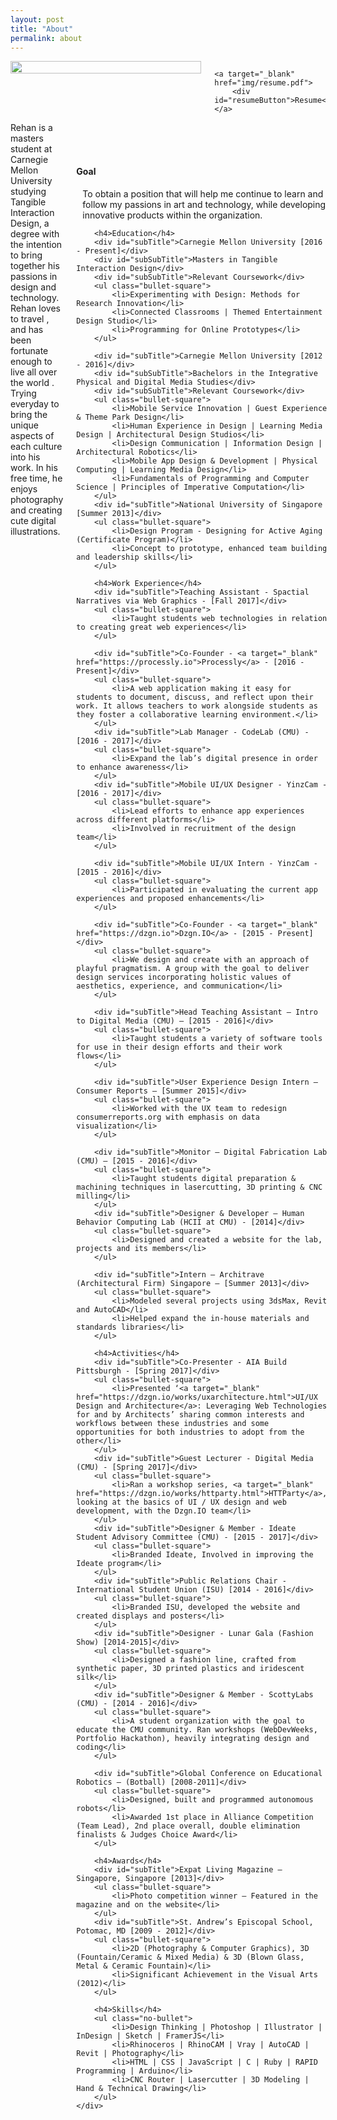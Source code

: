 ```yaml
---
layout: post
title: "About"
permalink: about
---
```


<div class="small-12 medium-4 large-3 columns">
    <img src="img/rehan.png" style="width:100%">

    <a target="_blank" href="img/resume.pdf">
        <div id="resumeButton">Resume</div>
    </a>
</div>

<div class="small-12 medium-7 large-8 columns">
    <div class="bio">
        Rehan is a masters student at Carnegie Mellon University studying Tangible Interaction Design, a degree with the intention to bring together his passions in design <span class="emoji emoji-palette"></span> and technology.<span class="emoji emoji-computer"></span> Rehan loves to travel <span class="emoji emoji-airplane"></span>, and has been fortunate enough to live all over the world <span class="emoji emoji-globe_asia"></span>. Trying everyday to bring the unique aspects of each culture into his work. In his free time, he enjoys photography <span class="emoji emoji-camera"></span> and creating cute digital illustrations.<span class="emoji emoji-penguin_head"></span>
    </div>
    <div style="margin-top:50px">
        <h4>Goal</h4>
        <div style="padding-left:10px;">To obtain a position that will help me continue to learn and follow my passions in art and technology, while developing innovative products within the organization.</div>

        <h4>Education</h4>
        <div id="subTitle">Carnegie Mellon University [2016 - Present]</div>
        <div id="subSubTitle">Masters in Tangible Interaction Design</div>
        <div id="subSubTitle">Relevant Coursework</div>
        <ul class="bullet-square">
            <li>Experimenting with Design: Methods for Research Innovation</li>
            <li>Connected Classrooms | Themed Entertainment Design Studio</li>
            <li>Programming for Online Prototypes</li>
        </ul>
        
        <div id="subTitle">Carnegie Mellon University [2012 - 2016]</div>
        <div id="subSubTitle">Bachelors in the Integrative Physical and Digital Media Studies</div>
        <div id="subSubTitle">Relevant Coursework</div>
        <ul class="bullet-square">
            <li>Mobile Service Innovation | Guest Experience & Theme Park Design</li>
            <li>Human Experience in Design | Learning Media Design | Architectural Design Studios</li>
            <li>Design Communication | Information Design | Architectural Robotics</li>
            <li>Mobile App Design & Development | Physical Computing | Learning Media Design</li>
            <li>Fundamentals of Programming and Computer Science | Principles of Imperative Computation</li>
        </ul>
        <div id="subTitle">National University of Singapore [Summer 2013]</div>
        <ul class="bullet-square">
            <li>Design Program - Designing for Active Aging (Certificate Program)</li>
            <li>Concept to prototype, enhanced team building and leadership skills</li>
        </ul>
        
        <h4>Work Experience</h4>
        <div id="subTitle">Teaching Assistant - Spactial Narratives via Web Graphics - [Fall 2017]</div>
        <ul class="bullet-square">
            <li>Taught students web technologies in relation to creating great web experiences</li>
        </ul>
        
        <div id="subTitle">Co-Founder - <a target="_blank" href="https://processly.io">Processly</a> - [2016 - Present]</div>
        <ul class="bullet-square">
            <li>A web application making it easy for students to document, discuss, and reflect upon their work. It allows teachers to work alongside students as they foster a collaborative learning environment.</li>
        </ul>
        <div id="subTitle">Lab Manager - CodeLab (CMU) - [2016 - 2017]</div>
        <ul class="bullet-square">
            <li>Expand the lab’s digital presence in order to enhance awareness</li>
        </ul>
        <div id="subTitle">Mobile UI/UX Designer - YinzCam - [2016 - 2017]</div>
        <ul class="bullet-square">
            <li>Lead efforts to enhance app experiences across different platforms</li>
            <li>Involved in recruitment of the design team</li>
        </ul>
        
        <div id="subTitle">Mobile UI/UX Intern - YinzCam - [2015 - 2016]</div>
        <ul class="bullet-square">
            <li>Participated in evaluating the current app experiences and proposed enhancements</li>
        </ul>

        <div id="subTitle">Co-Founder - <a target="_blank" href="https://dzgn.io">Dzgn.IO</a> - [2015 - Present]</div>
        <ul class="bullet-square">
            <li>We design and create with an approach of playful pragmatism. A group with the goal to deliver design services incorporating holistic values of aesthetics, experience, and communication</li>
        </ul>

        <div id="subTitle">Head Teaching Assistant – Intro to Digital Media (CMU) – [2015 - 2016]</div>
        <ul class="bullet-square">
            <li>Taught students a variety of software tools for use in their design efforts and their work flows</li>
        </ul>

        <div id="subTitle">User Experience Design Intern – Consumer Reports – [Summer 2015]</div>
        <ul class="bullet-square">
            <li>Worked with the UX team to redesign consumerreports.org with emphasis on data visualization</li>
        </ul>

        <div id="subTitle">Monitor – Digital Fabrication Lab (CMU) – [2015 - 2016]</div>
        <ul class="bullet-square">
            <li>Taught students digital preparation & machining techniques in lasercutting, 3D printing & CNC milling</li>
        </ul>
        <div id="subTitle">Designer & Developer – Human Behavior Computing Lab (HCII at CMU) - [2014]</div>
        <ul class="bullet-square">
            <li>Designed and created a website for the lab, projects and its members</li>
        </ul>

        <div id="subTitle">Intern – Architrave (Architectural Firm) Singapore – [Summer 2013]</div>
        <ul class="bullet-square">
            <li>Modeled several projects using 3dsMax, Revit and AutoCAD</li>
            <li>Helped expand the in-house materials and standards libraries</li>
        </ul>
        
        <h4>Activities</h4>
        <div id="subTitle">Co-Presenter - AIA Build Pittsburgh - [Spring 2017]</div>
        <ul class="bullet-square">
            <li>Presented ‘<a target="_blank" href="https://dzgn.io/works/uxarchitecture.html">UI/UX Design and Architecture</a>: Leveraging Web Technologies for and by Architects’ sharing common interests and workflows between these industries and some opportunities for both industries to adopt from the other</li>
        </ul>
        <div id="subTitle">Guest Lecturer - Digital Media (CMU) - [Spring 2017]</div>
        <ul class="bullet-square">
            <li>Ran a workshop series, <a target="_blank" href="https://dzgn.io/works/httparty.html">HTTParty</a>, looking at the basics of UI / UX design and web development, with the Dzgn.IO team</li>
        </ul>
        <div id="subTitle">Designer & Member - Ideate Student Advisory Committee (CMU) - [2015 - 2017]</div>
        <ul class="bullet-square">
            <li>Branded Ideate, Involved in improving the Ideate program</li>
        </ul>
        <div id="subTitle">Public Relations Chair - International Student Union (ISU) [2014 - 2016]</div>
        <ul class="bullet-square">
            <li>Branded ISU, developed the website and created displays and posters</li>
        </ul>
        <div id="subTitle">Designer - Lunar Gala (Fashion Show) [2014-2015]</div>
        <ul class="bullet-square">
            <li>Designed a fashion line, crafted from synthetic paper, 3D printed plastics and iridescent silk</li>
        </ul>
        <div id="subTitle">Designer & Member - ScottyLabs (CMU) - [2014 - 2016]</div>
        <ul class="bullet-square">
            <li>A student organization with the goal to educate the CMU community. Ran workshops (WebDevWeeks, Portfolio Hackathon), heavily integrating design and coding</li>
        </ul>

        <div id="subTitle">Global Conference on Educational Robotics – (Botball) [2008-2011]</div>
        <ul class="bullet-square">
            <li>Designed, built and programmed autonomous robots</li>
            <li>Awarded 1st place in Alliance Competition (Team Lead), 2nd place overall, double elimination finalists & Judges Choice Award</li>
        </ul>
        
        <h4>Awards</h4>
        <div id="subTitle">Expat Living Magazine – Singapore, Singapore [2013]</div>
        <ul class="bullet-square">
            <li>Photo competition winner – Featured in the magazine and on the website</li>
        </ul>
        <div id="subTitle">St. Andrew’s Episcopal School, Potomac, MD [2009 - 2012]</div>
        <ul class="bullet-square">
            <li>2D (Photography & Computer Graphics), 3D (Fountain/Ceramic & Mixed Media) & 3D (Blown Glass, Metal & Ceramic Fountain)</li>
            <li>Significant Achievement in the Visual Arts (2012)</li>
        </ul>

        <h4>Skills</h4>
        <ul class="no-bullet">
            <li>Design Thinking | Photoshop | Illustrator | InDesign | Sketch | FramerJS</li>
            <li>Rhinoceros | RhinoCAM | Vray | AutoCAD | Revit | Photography</li>
            <li>HTML | CSS | JavaScript | C | Ruby | RAPID Programming | Arduino</li>
            <li>CNC Router | Lasercutter | 3D Modeling | Hand & Technical Drawing</li>
        </ul>
    </div>
</div>

